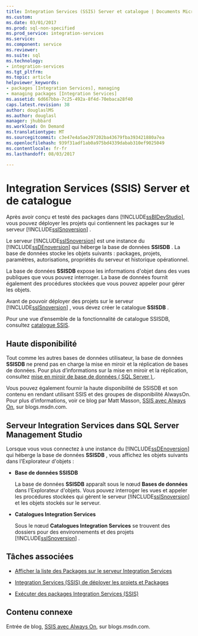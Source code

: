 ```yaml
---
title: Integration Services (SSIS) Server et catalogue | Documents Microsoft
ms.custom: 
ms.date: 03/01/2017
ms.prod: sql-non-specified
ms.prod_service: integration-services
ms.service: 
ms.component: service
ms.reviewer: 
ms.suite: sql
ms.technology:
- integration-services
ms.tgt_pltfrm: 
ms.topic: article
helpviewer_keywords:
- packages [Integration Services], managing
- managing packages [Integration Services]
ms.assetid: 6d667bba-7c25-492a-8f4d-70ebaca28f40
caps.latest.revision: 38
author: douglaslMS
ms.author: douglasl
manager: jhubbard
ms.workload: On Demand
ms.translationtype: MT
ms.sourcegitcommit: c3e47e4a5ae297202ba43679fba393421880a7ea
ms.openlocfilehash: 939f31adf1ab0a975bd4339dabab310ef9025049
ms.contentlocale: fr-fr
ms.lasthandoff: 08/03/2017

---
```

# <a name="integration-services-ssis-server-and-catalog"></a>Integration Services (SSIS) Server et de catalogue
  Après avoir conçu et testé des packages dans [!INCLUDE[ssBIDevStudio](../../includes/ssbidevstudio-md.md)], vous pouvez déployer les projets qui contiennent les packages sur le serveur [!INCLUDE[ssISnoversion](../../includes/ssisnoversion-md.md)] .  
  
 Le serveur [!INCLUDE[ssISnoversion](../../includes/ssisnoversion-md.md)] est une instance du [!INCLUDE[ssDEnoversion](../../includes/ssdenoversion-md.md)] qui héberge la base de données **SSISDB** . La base de données stocke les objets suivants : packages, projets, paramètres, autorisations, propriétés du serveur et historique opérationnel.  
  
 La base de données **SSISDB** expose les informations d'objet dans des vues publiques que vous pouvez interroger. La base de données fournit également des procédures stockées que vous pouvez appeler pour gérer les objets.  
  
 Avant de pouvoir déployer des projets sur le serveur [!INCLUDE[ssISnoversion](../../includes/ssisnoversion-md.md)] , vous devez créer le catalogue **SSISDB** .  
  
 Pour une vue d’ensemble de la fonctionnalité de catalogue SSISDB, consultez [catalogue SSIS](../../integration-services/service/ssis-catalog.md).  
  
## <a name="high-availability"></a>Haute disponibilité  
 Tout comme les autres bases de données utilisateur, la base de données **SSISDB** ne prend pas en charge la mise en miroir et la réplication de bases de données. Pour plus d’informations sur la mise en miroir et la réplication, consultez [mise en miroir de base de données &#40; SQL Server &#41; ](../../database-engine/database-mirroring/database-mirroring-sql-server.md).  
  
 Vous pouvez également fournir la haute disponibilité de SSISDB et son contenu en rendant utilisant SSIS et des groupes de disponibilité AlwaysOn. Pour plus d’informations, voir ce blog par Matt Masson, [SSIS avec Always On](http://go.microsoft.com/fwlink/?LinkId=255873), sur blogs.msdn.com.  
  
##  <a name="ssms"></a> Serveur Integration Services dans SQL Server Management Studio  
 Lorsque vous vous connectez à une instance du [!INCLUDE[ssDEnoversion](../../includes/ssdenoversion-md.md)] qui héberge la base de données **SSISDB** , vous affichez les objets suivants dans l'Explorateur d'objets :  
  
-   **Base de données SSISDB**  
  
     La base de données **SSISDB** apparaît sous le nœud **Bases de données** dans l'Explorateur d'objets. Vous pouvez interroger les vues et appeler les procédures stockées qui gèrent le serveur [!INCLUDE[ssISnoversion](../../includes/ssisnoversion-md.md)] et les objets stockés sur le serveur.  
  
-   **Catalogues Integration Services**  
  
     Sous le nœud **Catalogues Integration Services** se trouvent des dossiers pour des environnements et des projets [!INCLUDE[ssISnoversion](../../includes/ssisnoversion-md.md)] .  
  
## <a name="related-tasks"></a>Tâches associées  
  
-   [Afficher la liste des Packages sur le serveur Integration Services](../../integration-services/service/view-the-list-of-packages-on-the-integration-services-server.md)  
  
-   [Integration Services (SSIS) de déployer les projets et Packages](../../integration-services/packages/deploy-integration-services-ssis-projects-and-packages.md)  
  
-   [Exécuter des packages Integration Services (SSIS)](../../integration-services/packages/run-integration-services-ssis-packages.md)  
  
## <a name="related-content"></a>Contenu connexe  
 Entrée de blog, [SSIS avec Always On](http://go.microsoft.com/fwlink/?LinkId=255873), sur blogs.msdn.com.  
  
  

